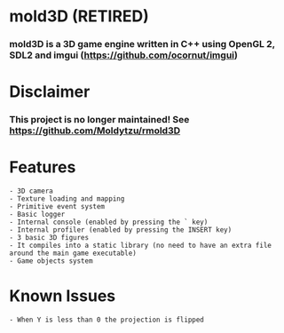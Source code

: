 # mold3D (RETIRED)
### mold3D is a 3D game engine written in C++ using OpenGL 2, SDL2 and imgui (https://github.com/ocornut/imgui)

# Disclaimer
### This project is no longer maintained! See https://github.com/Moldytzu/rmold3D

# Features
    - 3D camera
    - Texture loading and mapping
    - Primitive event system
    - Basic logger
    - Internal console (enabled by pressing the ` key)
    - Internal profiler (enabled by pressing the INSERT key)
    - 3 basic 3D figures
    - It compiles into a static library (no need to have an extra file around the main game executable)
    - Game objects system

# Known Issues
    - When Y is less than 0 the projection is flipped

